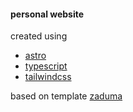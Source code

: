 #### personal website
created using
- [astro](https://astro.build/)
- [typescript](https://typescriptlang.org/)
- [tailwindcss](https://tailwindcss.com/)

based on template [zaduma](https://github.com/hasparus/zaduma)

